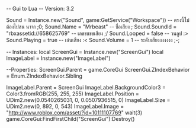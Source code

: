 -- Gui to Lua
-- Version: 3.2

Sound = Instance.new("Sound", game:GetService("Workspace")) -- ตรงนี้ไม่ต้องไปสน นาจา ;0;
Sound.Name = "Mrbeast" -- ชื่อเสียง \;
Sound.SoundId = "rbxassetid://658625769" -- เลขขขขขเสียง ;/
Sound.Looped = false -- วนลูป :>
Sound.Playing = true -- เล่นเสียง :<
Sound.Volume = 1 -- ระดับเสียงงงงงงง ;-;

-- Instances:
local ScreenGui = Instance.new("ScreenGui")
local ImageLabel = Instance.new("ImageLabel")

--Properties:
ScreenGui.Parent = game.CoreGui
ScreenGui.ZIndexBehavior = Enum.ZIndexBehavior.Sibling

ImageLabel.Parent = ScreenGui
ImageLabel.BackgroundColor3 = Color3.fromRGB(255, 255, 255)
ImageLabel.Position = UDim2.new(0.0540265031, 0, 0.0507936515, 0)
ImageLabel.Size = UDim2.new(0, 892, 0, 543)
ImageLabel.Image = "http://www.roblox.com/asset/?id=10111107769"
wait(3)
game.CoreGui:FindFirstChild("ScreenGui"):Destroy()
